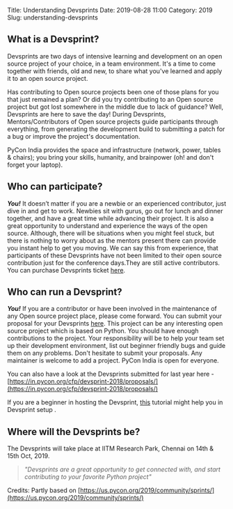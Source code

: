 Title: Understanding Devsprints
Date: 2019-08-28 11:00
Category: 2019
Slug: understanding-devsprints

## What is a Devsprint?

Devsprints are two days of intensive learning and development on an
open source project of your choice, in a team environment. It's a time
to come together with friends, old and new, to share what you've
learned and apply it to an open source project.

<!-- PELICAN_END_SUMMARY -->

Has contributing to Open source projects been one of those plans for
you that just remained a plan? Or did you try contributing to an Open
source project but got lost somewhere in the middle due to lack of
guidance? Well, Devsprints are here to save the day! During
Devsprints, Mentors/Contributors of Open source projects guide
participants through everything, from generating the development build
to submitting a patch for a bug or improve the project's
documentation.

PyCon India provides the space and infrastructure (network, power,
tables & chairs); you bring your skills, humanity, and brainpower (oh!
and don't forget your laptop).

## Who can participate?

***You!*** It doesn’t matter if you are a newbie or an experienced
contributor, just dive in and get to work. Newbies sit with gurus, go
out for lunch and dinner together, and have a great time while
advancing their project. It is also a great opportunity to understand
and experience the ways of the open source. Although, there will be
situations when you might feel stuck, but there is nothing to worry
about as the mentors present there can provide you instant help to get
you moving. We can say this from experience, that participants of
these Devsprints have not been limited to their open source
contribution just for the conference days.They are still active
contributors. You can purchase Devsprints ticket
[here](https://in.pycon.org/2019/).

## Who can run a Devsprint?

***You!*** If you are a contributor or have been involved in the
maintenance of any Open source project place, please come forward. You
can submit your proposal for your Devsprints [here](https://in.pycon.org/cfp/devsprint-2019/proposals/). This project can be
any interesting open source project which is based on Python. You
should have enough contributions to the project. Your responsibility
will be to help your team set up their development environment, list
out beginner friendly bugs and guide them on any problems. Don't
hesitate to submit your proposals. Any maintainer is welcome to add a
project. PyCon India is open for everyone.

You can also have a look at the Devsprints submitted for last year
here -
[https://in.pycon.org/cfp/devsprint-2018/proposals/](https://in.pycon.org/cfp/devsprint-2018/proposals/)

If you are a beginner in hosting the Devsprint,
[this](https://opensourceevents.github.io/) tutorial might help you in
Devsprint setup .

## Where will the Devsprints be?

The Devsprints will take place at IITM Research Park, Chennai on 14th
& 15th Oct, 2019.

>*"Devsprints are a great opportunity to get connected with, and start
  contributing to your favorite Python project"*

Credits: Partly based on
[https://us.pycon.org/2019/community/sprints/](https://us.pycon.org/2019/community/sprints/)

